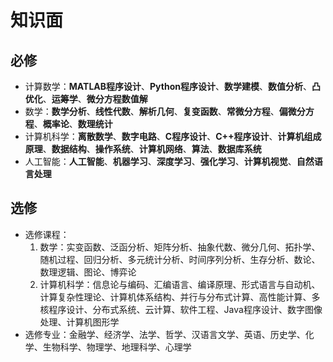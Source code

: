 # 知识面

## 必修

- 计算数学：**MATLAB程序设计**、**Python程序设计**、**数学建模**、**数值分析**、**凸优化**、**运筹学**、**微分方程数值解**
- 数学：**数学分析**、**线性代数**、**解析几何**、**复变函数**、**常微分方程**、**偏微分方程**、**概率论**、**数理统计**
- 计算机科学：**离散数学**、**数字电路**、**C程序设计**、**C++程序设计**、**计算机组成原理**、**数据结构**、**操作系统**、**计算机网络**、**算法**、**数据库系统**
- 人工智能：**人工智能**、**机器学习**、**深度学习**、**强化学习**、**计算机视觉**、**自然语言处理**



## 选修

- 选修课程：
  1. 数学：实变函数、泛函分析、矩阵分析、抽象代数、微分几何、拓扑学、随机过程、回归分析、多元统计分析、时间序列分析、生存分析、数论、数理逻辑、图论、博弈论
  2. 计算机科学：信息论与编码、汇编语言、编译原理、形式语言与自动机、计算复杂性理论、计算机体系结构、并行与分布式计算、高性能计算、多核程序设计、分布式系统、云计算、软件工程、Java程序设计、数字图像处理、计算机图形学
- 选修专业：金融学、经济学、法学、哲学、汉语言文学、英语、历史学、化学、生物科学、物理学、地理科学、心理学
